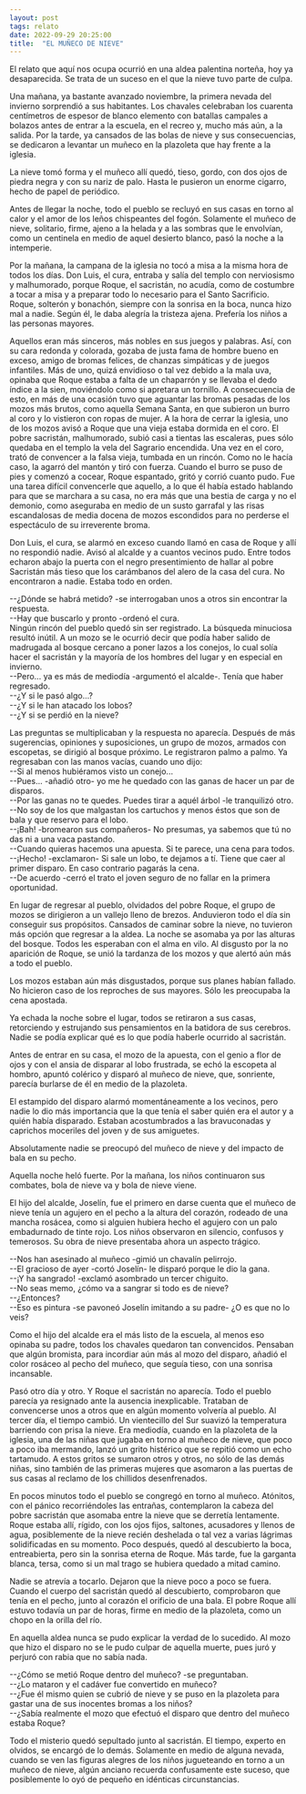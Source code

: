 ```yaml
---
layout: post
tags: relato
date: 2022-09-29 20:25:00
title:  "EL MUÑECO DE NIEVE"
---
```


El relato que aquí nos ocupa ocurrió en una aldea palentina norteña,
hoy ya desaparecida. Se trata de un suceso en el que la nieve tuvo
parte de culpa.

Una mañana, ya bastante avanzado noviembre, la primera nevada del
invierno sorprendió a sus habitantes. Los chavales celebraban los
cuarenta centímetros de espesor de blanco elemento con batallas
campales a bolazos antes de entrar a la escuela, en el recreo y, mucho
más aún, a la salida. Por la tarde, ya cansados de las bolas de nieve y
sus consecuencias, se dedicaron a levantar un muñeco en la plazoleta
que hay frente a la iglesia.

La nieve tomó forma y el muñeco allí quedó, tieso, gordo, con dos ojos
de piedra negra y con su nariz de palo. Hasta le pusieron un enorme
cigarro, hecho de papel de periódico.

Antes de llegar la noche, todo el pueblo se recluyó en sus casas en
torno al calor y el amor de los leños chispeantes del fogón. Solamente
el muñeco de nieve, solitario, firme, ajeno a la helada y a las sombras
que le envolvían, como un centinela en medio de aquel desierto blanco,
pasó la noche a la intemperie.

Por la mañana, la campana de la iglesia no tocó a misa a la misma hora
de todos los días. Don Luis, el cura, entraba y salía del templo con
nerviosismo y malhumorado, porque Roque, el sacristán, no acudía, como
de costumbre a tocar a misa y a preparar todo lo necesario para el
Santo Sacrificio. Roque, solterón y bonachón, siempre con la sonrisa en
la boca, nunca hizo mal a nadie. Según él, le daba alegría la tristeza
ajena. Prefería los niños a las personas mayores.

Aquellos eran más sinceros, más nobles en sus juegos y palabras. Así,
con su cara redonda y colorada, gozaba de justa fama de hombre bueno en
exceso, amigo de bromas felices, de chanzas simpáticas y de juegos
infantiles. Más de uno, quizá envidioso o tal vez debido a la mala uva,
opinaba que Roque estaba a falta de un chaparrón y se llevaba el dedo
índice a la sien, moviéndolo como si apretara un tornillo. A
consecuencia de esto, en más de una ocasión tuvo que aguantar las
bromas pesadas de los mozos más brutos, como aquella Semana Santa, en
que subieron un burro al coro y lo vistieron con ropas de mujer. A la
hora de cerrar la iglesia, uno de los mozos avisó a Roque que una vieja
estaba dormida en el coro. El pobre sacristán, malhumorado, subió casi
a tientas las escaleras, pues sólo quedaba en el templo la vela del
Sagrario encendida. Una vez en el coro, trató de convencer a la falsa
vieja, tumbada en un rincón. Como no le hacía caso, la agarró del
mantón y tiró con fuerza. Cuando el burro se puso de pies y comenzó a
cocear, Roque espantado, gritó y corrió cuanto pudo. Fue una tarea
difícil convencerle que aquello, a lo que él había estado hablando para
que se marchara a su casa, no era más que una bestia de carga y no el
demonio, como aseguraba en medio de un susto garrafal y las risas
escandalosas de media docena de mozos escondidos para no perderse el
espectáculo de su irreverente broma.

Don Luis, el cura, se alarmó en exceso cuando llamó en casa de Roque y
allí no respondió nadie. Avisó al alcalde y a cuantos vecinos pudo.
Entre todos echaron abajo la puerta con el negro presentimiento de
hallar al pobre Sacristán más tieso que los carámbanos del alero de la
casa del cura. No encontraron a nadie. Estaba todo en orden.

--¿Dónde se habrá metido? -se interrogaban unos a otros sin encontrar
la respuesta.  
--Hay que buscarlo y pronto -ordenó el cura.  
Ningún rincón del pueblo quedó sin ser registrado. La búsqueda
minuciosa resultó inútil. A un mozo se le ocurrió decir que podía haber
salido de madrugada al bosque cercano a poner lazos a los conejos, lo
cual solía hacer el sacristán y la mayoría de los hombres del lugar y
en especial en invierno.  
--Pero... ya es más de mediodía -argumentó el alcalde-. Tenía que haber
regresado.  
--¿Y si le pasó algo...?  
--¿Y si le han atacado los lobos?  
--¿Y si se perdió en la nieve?

Las preguntas se multiplicaban y la respuesta no aparecía. Después de
más sugerencias, opiniones y suposiciones, un grupo de mozos, armados
con escopetas, se dirigió al bosque próximo. Le registraron palmo a
palmo. Ya regresaban con las manos vacías, cuando uno dijo:  
--Si al menos hubiéramos visto un conejo...  
--Pues... -añadió otro- yo me he quedado con las ganas de hacer un par
de disparos.  
--Por las ganas no te quedes. Puedes tirar a aquél árbol -le
tranquilizó otro.  
--No soy de los que malgastan los cartuchos y menos éstos que son de
bala y que reservo para el lobo.  
--¡Bah! -bromearon sus compañeros- No presumas, ya sabemos que tú no
das ni a una vaca pastando.  
--Cuando quieras hacemos una apuesta. Si te parece, una cena para
todos.  
--¡Hecho! -exclamaron- Si sale un lobo, te dejamos a tí. Tiene que caer
al primer disparo. En caso contrario pagarás la cena.  
--De acuerdo -cerró el trato el joven seguro de no fallar en la primera
oportunidad.

En lugar de regresar al pueblo, olvidados del pobre Roque, el grupo de
mozos se dirigieron a un vallejo lleno de brezos. Anduvieron todo el
día sin conseguir sus propósitos. Cansados de caminar sobre la nieve,
no tuvieron más opción que regresar a la aldea. La noche se asomaba ya
por las alturas del bosque. Todos les esperaban con el alma en vilo. Al
disgusto por la no aparición de Roque, se unió la tardanza de los mozos
y que alertó aún más a todo el pueblo.

Los mozos estaban aún más disgustados, porque sus planes habían
fallado. No hicieron caso de los reproches de sus mayores. Sólo les
preocupaba la cena apostada.

Ya echada la noche sobre el lugar, todos se retiraron a sus casas,
retorciendo y estrujando sus pensamientos en la batidora de sus
cerebros. Nadie se podía explicar qué es lo que podía haberle ocurrido
al sacristán.

Antes de entrar en su casa, el mozo de la apuesta, con el genio a flor
de ojos y con el ansia de disparar al lobo frustrada, se echó la
escopeta al hombro, apuntó colérico y disparó al muñeco de nieve, que,
sonriente, parecía burlarse de él en medio de la plazoleta.

El estampido del disparo alarmó momentáneamente a los vecinos, pero
nadie lo dio más importancia que la que tenía el saber quién era el
autor y a quién había disparado. Estaban acostumbrados a las
bravuconadas y caprichos moceriles del joven y de sus amiguetes.

Absolutamente nadie se preocupó del muñeco de nieve y del impacto de
bala en su pecho.

Aquella noche heló fuerte. Por la mañana, los niños continuaron sus
combates, bola de nieve va y bola de nieve viene.

El hijo del alcalde, Joselín, fue el primero en darse cuenta que el
muñeco de nieve tenía un agujero en el pecho a la altura del corazón,
rodeado de una mancha rosácea, como si alguien hubiera hecho el agujero
con un palo embadurnado de tinte rojo. Los niños observaron en
silencio, confusos y temerosos. Su obra de nieve presentaba ahora un
aspecto trágico.

--Nos han asesinado al muñeco -gimió un chavalín pelirrojo.  
--El gracioso de ayer -cortó Joselín- le disparó porque le dio la gana.  
--¡Y ha sangrado! -exclamó asombrado un tercer chiguito.  
--No seas memo, ¿cómo va a sangrar si todo es de nieve?  
--¿Entonces?  
--Eso es pintura -se pavoneó Joselín imitando a su padre- ¿O es que no
lo veis?

Como el hijo del alcalde era el más listo de la escuela, al menos eso
opinaba su padre, todos los chavales quedaron tan convencidos. Pensaban
que algún bromista, para incordiar aún más al mozo del disparo, añadió
el color rosáceo al pecho del muñeco, que seguía tieso, con una sonrisa
incansable.

Pasó otro día y otro. Y Roque el sacristán no aparecía. Todo el pueblo
parecía ya resignado ante la ausencia inexplicable. Trataban de
convencerse unos a otros que en algún momento volvería al pueblo.
Al tercer día, el tiempo cambió. Un vientecillo del Sur suavizó la
temperatura barriendo con prisa la nieve. Era mediodía, cuando en la
plazoleta de la iglesia, una de las niñas que jugaba en torno al muñeco
de nieve, que poco a poco iba mermando, lanzó un grito histérico que se
repitió como un echo tartamudo. A estos gritos se sumaron otros y
otros, no sólo de las demás niñas, sino también de las primeras mujeres
que asomaron a las puertas de sus casas al reclamo de los chillidos
desenfrenados.

En pocos minutos todo el pueblo se congregó en torno al muñeco.
Atónitos, con el pánico recorriéndoles las entrañas, contemplaron la
cabeza del pobre sacristán que asomaba entre la nieve que se derretía
lentamente. Roque estaba allí, rígido, con los ojos fijos, saltones,
acusadores y llenos de agua, posiblemente de la nieve recién deshelada
o tal vez a varias lágrimas solidificadas en su momento. Poco después,
quedó al descubierto la boca, entreabierta, pero sin la sonrisa eterna
de Roque. Más tarde, fue la garganta blanca, tersa, como si un mal
trago se hubiera quedado a mitad camino.

Nadie se atrevía a tocarlo. Dejaron que la nieve poco a poco se fuera.
Cuando el cuerpo del sacristán quedó al descubierto, comprobaron que
tenía en el pecho, junto al corazón el orificio de una bala. El pobre
Roque allí estuvo todavía un par de horas, firme en medio de la
plazoleta, como un chopo en la orilla del río.

En aquella aldea nunca se pudo explicar la verdad de lo sucedido. Al
mozo que hizo el disparo no se le pudo culpar de aquella muerte, pues
juró y perjuró con rabia que no sabía nada.

--¿Cómo se metió Roque dentro del muñeco? -se preguntaban.  
--¿Lo mataron y el cadáver fue convertido en muñeco?  
--¿Fue él mismo quien se cubrió de nieve y se puso en la plazoleta para
gastar una de sus inocentes bromas a los niños?  
--¿Sabía realmente el mozo que efectuó el disparo que dentro del muñeco
estaba Roque?

Todo el misterio quedó sepultado junto al sacristán. El tiempo, experto
en olvidos, se encargó de lo demás. Solamente en medio de alguna
nevada, cuando se ven las figuras alegres de los niños jugueteando en
torno a un muñeco de nieve, algún anciano recuerda confusamente este
suceso, que posiblemente lo oyó de pequeño en idénticas circunstancias.